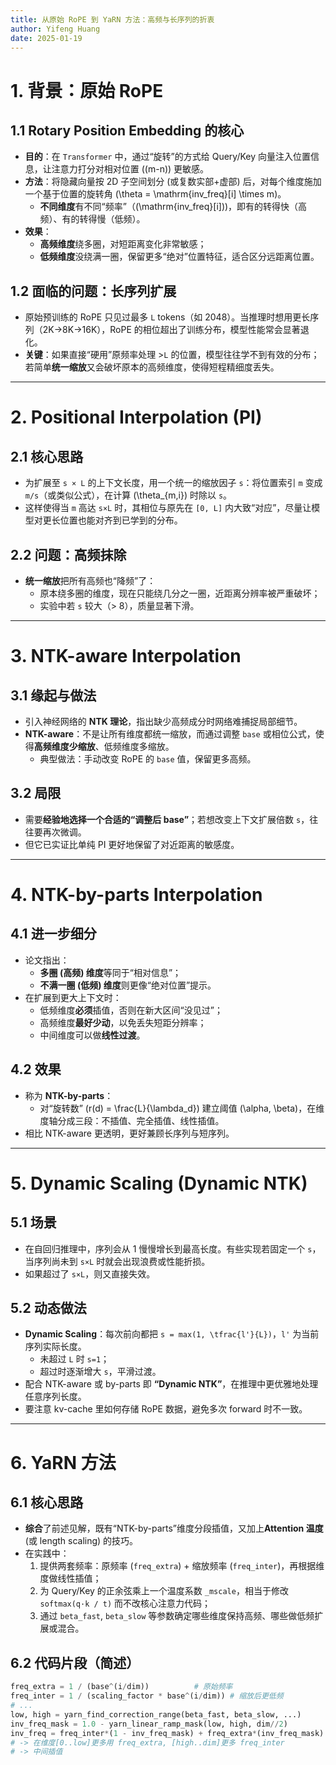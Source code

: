 ```yaml
---
title: 从原始 RoPE 到 YaRN 方法：高频与长序列的折衷
author: Yifeng Huang
date: 2025-01-19
---
```


# 1. 背景：原始 RoPE

## 1.1 Rotary Position Embedding 的核心

- **目的**：在 `Transformer` 中，通过“旋转”的方式给 Query/Key 向量注入位置信息，让注意力打分对相对位置 \((m-n)\) 更敏感。  
- **方法**：将隐藏向量按 2D 子空间划分 (或复数实部+虚部) 后，对每个维度施加一个基于位置的旋转角 \(\theta = \mathrm{inv\_freq}[i] \times m\)。  
  - **不同维度**有不同“频率”（\(\mathrm{inv\_freq}[i]\))，即有的转得快（高频）、有的转得慢（低频）。  
- **效果**：  
  - **高频维度**绕多圈，对短距离变化非常敏感；  
  - **低频维度**没绕满一圈，保留更多“绝对”位置特征，适合区分远距离位置。

## 1.2 面临的问题：长序列扩展

- 原始预训练的 RoPE 只见过最多 `L` tokens（如 2048）。当推理时想用更长序列（2K→8K→16K），RoPE 的相位超出了训练分布，模型性能常会显著退化。  
- **关键**：如果直接“硬用”原频率处理 >`L` 的位置，模型往往学不到有效的分布；若简单**统一缩放**又会破坏原本的高频维度，使得短程精细度丢失。

---

# 2. Positional Interpolation (PI)

## 2.1 核心思路

- 为扩展至 `s × L` 的上下文长度，用一个统一的缩放因子 `s`：将位置索引 `m` 变成 `m/s`（或类似公式），在计算 \(\theta_{m,i}\) 时除以 `s`。  
- 这样使得当 `m` 高达 `s×L` 时，其相位与原先在 `[0, L]` 内大致“对应”，尽量让模型对更长位置也能对齐到已学到的分布。

## 2.2 问题：高频抹除

- **统一缩放**把所有高频也“降频”了：  
  - 原本绕多圈的维度，现在只能绕几分之一圈，近距离分辨率被严重破坏；  
  - 实验中若 `s` 较大（> 8），质量显著下滑。

---

# 3. NTK-aware Interpolation

## 3.1 缘起与做法

- 引入神经网络的 **NTK 理论**，指出缺少高频成分时网络难捕捉局部细节。  
- **NTK-aware**：不是让所有维度都统一缩放，而通过调整 `base` 或相位公式，使得**高频维度少缩放**、低频维度多缩放。  
  - 典型做法：手动改变 RoPE 的 `base` 值，保留更多高频。

## 3.2 局限

- 需要**经验地选择一个合适的“调整后 base”**；若想改变上下文扩展倍数 `s`，往往要再次微调。  
- 但它已实证比单纯 PI 更好地保留了对近距离的敏感度。

---

# 4. NTK-by-parts Interpolation

## 4.1 进一步细分

- 论文指出：  
  - **多圈 (高频) 维度**等同于“相对信息”；  
  - **不满一圈 (低频) 维度**则更像“绝对位置”提示。  
- 在扩展到更大上下文时：  
  - 低频维度**必须**插值，否则在新大区间“没见过”；  
  - 高频维度**最好少动**，以免丢失短距分辨率；  
  - 中间维度可以做**线性过渡**。

## 4.2 效果

- 称为 **NTK-by-parts**：  
  - 对“旋转数” \(r(d) = \frac{L}{\lambda_d}\) 建立阈值 \(\alpha, \beta\)，在维度轴分成三段：不插值、完全插值、线性插值。  
- 相比 NTK-aware 更透明，更好兼顾长序列与短序列。

---

# 5. Dynamic Scaling (Dynamic NTK)

## 5.1 场景

- 在自回归推理中，序列会从 1 慢慢增长到最高长度。有些实现若固定一个 `s`，当序列尚未到 `s×L` 时就会出现浪费或性能折损。  
- 如果超过了 `s×L`，则又直接失效。

## 5.2 动态做法

- **Dynamic Scaling**：每次前向都把 `s = max(1, \tfrac{l'}{L})`，`l'` 为当前序列实际长度。  
  - 未超过 `L` 时 `s=1`；  
  - 超过时逐渐增大 `s`，平滑过渡。  
- 配合 NTK-aware 或 by-parts 即 **“Dynamic NTK”**，在推理中更优雅地处理任意序列长度。  
- 要注意 kv-cache 里如何存储 RoPE 数据，避免多次 forward 时不一致。

---

# 6. YaRN 方法

## 6.1 核心思路

- **综合**了前述见解，既有“NTK-by-parts”维度分段插值，又加上**Attention 温度**(或 length scaling) 的技巧。  
- 在实践中：  
  1. 提供两套频率：原频率 (`freq_extra`) + 缩放频率 (`freq_inter`)，再根据维度做线性插值；  
  2. 为 Query/Key 的正余弦乘上一个温度系数 `_mscale`，相当于修改 `softmax(q·k / t)` 而不改核心注意力代码；  
  3. 通过 `beta_fast`, `beta_slow` 等参数确定哪些维度保持高频、哪些做低频扩展或混合。

## 6.2 代码片段（简述）

```python
freq_extra = 1 / (base^(i/dim))          # 原始频率
freq_inter = 1 / (scaling_factor * base^(i/dim)) # 缩放后更低频
# ...
low, high = yarn_find_correction_range(beta_fast, beta_slow, ...)
inv_freq_mask = 1.0 - yarn_linear_ramp_mask(low, high, dim//2)
inv_freq = freq_inter*(1 - inv_freq_mask) + freq_extra*(inv_freq_mask)
# -> 在维度[0..low]更多用 freq_extra, [high..dim]更多 freq_inter
# -> 中间插值
